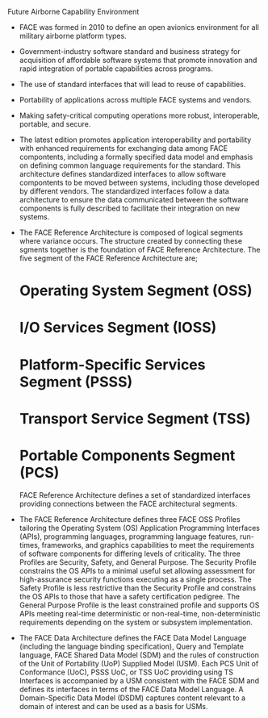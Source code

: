 Future Airborne Capability Environment
 - FACE was formed in 2010 to define an open avionics environment for all military
   airborne platform types.
 - Government-industry software standard and business strategy for acquisition
   of affordable software systems that promote innovation and rapid integration of
   portable capabilities across programs.
 - The use of standard interfaces that will lead to reuse of capabilities.
 - Portability of applications across multiple FACE systems and vendors.
 - Making safety-critical computing operations more robust, interoperable, portable,
   and secure.
 - The latest edition promotes application interoperability and portability with
   enhanced requirements for exchanging data among FACE compontents, including a 
   formally specified data model and emphasis on defining common language requirements
   for the standard. This architecture defines standardized interfaces to allow
   software compontents to be moved between systems, including those developed by
   different vendors. The standardized interfaces follow a data architecture to ensure
   the data communicated between the software components is fully described to facilitate
   their integration on new systems.
 - The FACE Reference Architecture is composed of logical segments where variance occurs.
   The structure created by connecting these sgments together is the foundation of FACE
   Reference Architecture. The five segment of the FACE Reference Architecture are;

    # Operating System Segment (OSS)
	# I/O Services Segment (IOSS)
	# Platform-Specific Services Segment (PSSS)
	# Transport Service Segment (TSS)
	# Portable Components Segment (PCS)
  
   FACE Reference Architecture defines a set of standardized interfaces providing connections 
   between the FACE architectural segments.
 - The FACE Reference Architecture defines three FACE OSS Profiles tailoring the Operating System (OS) 
   Application Programming Interfaces (APIs), programming languages, programming language features, 
   run-times, frameworks, and graphics capabilities to meet the requirements of software components 
   for differing levels of criticality. The three Profiles are Security, Safety, and General Purpose. 
   The Security Profile constrains the OS APIs to a minimal useful set allowing assessment for 
   high-assurance security functions executing as a single process. The Safety Profile is less 
   restrictive than the Security Profile and constrains the OS APIs to those that have a safety 
   certification pedigree. The General Purpose Profile is the least constrained profile and supports 
   OS APIs meeting real-time deterministic or non-real-time, non-deterministic requirements depending 
   on the system or subsystem implementation. 
 - The FACE Data Architecture defines the FACE Data Model Language (including the language binding 
   specification), Query and Template language, FACE Shared Data Model (SDM) and the rules of 
   construction of the Unit of Portability (UoP) Supplied Model (USM). Each PCS Unit of Conformance 
   (UoC), PSSS UoC, or TSS UoC providing using TS Interfaces is accompanied by a USM consistent with 
   the FACE SDM and defines its interfaces in terms of the FACE Data Model Language. A Domain-Specific 
   Data Model (DSDM) captures content relevant to a domain of interest and can be used as a basis for USMs.
